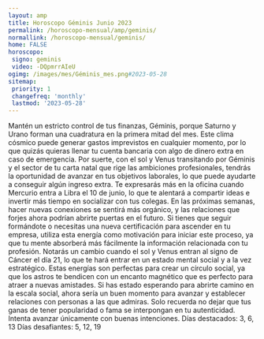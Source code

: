 ```yaml
---
layout: amp
title: Horoscopo Géminis Junio 2023 
permalink: /horoscopo-mensual/amp/geminis/
normallink: /horoscopo-mensual/geminis/
home: FALSE
horoscopo:
 signo: geminis
 video: -DQpmrrAIeU
ogimg: /images/mes/Géminis_mes.png#2023-05-28
sitemap:
 priority: 1
 changefreq: 'monthly'
 lastmod: '2023-05-28'
---
```



Mantén un estricto control de tus finanzas, Géminis, porque Saturno y Urano forman una cuadratura en la primera mitad del mes. Este clima cósmico puede generar gastos imprevistos en cualquier momento, por lo que quizás quieras llenar tu cuenta bancaria con algo de dinero extra en caso de emergencia. Por suerte, con el sol y Venus transitando por Géminis y el sector de tu carta natal que rige las ambiciones profesionales, tendrás la oportunidad de avanzar en tus objetivos laborales, lo que puede ayudarte a conseguir algún ingreso extra.
Te expresarás más en la oficina cuando Mercurio entra a Libra el 10 de junio, lo que te alentará a compartir ideas e invertir más tiempo en socializar con tus colegas. En las próximas semanas, hacer nuevas conexiones se sentirá más orgánico, y las relaciones que forjes ahora podrían abrirte puertas en el futuro. Si tienes que seguir formándote o necesitas una nueva certificación para ascender en tu empresa, utiliza esta energía como motivación para iniciar este proceso, ya que tu mente absorberá más fácilmente la información relacionada con tu profesión.
Notarás un cambio cuando el sol y Venus entran al signo de Cáncer el día 21, lo que te hará entrar en un estado mental social y a la vez estratégico. Estas energías son perfectas para crear un círculo social, ya que los astros te bendicen con un encanto magnético que es perfecto para atraer a nuevas amistades. Si has estado esperando para abrirte camino en la escala social, ahora sería un buen momento para avanzar y establecer relaciones con personas a las que admiras. Solo recuerda no dejar que tus ganas de tener popularidad o fama se interpongan en tu autenticidad. Intenta avanzar únicamente con buenas intenciones.
Días destacados: 3, 6, 13
Días desafiantes: 5, 12, 19